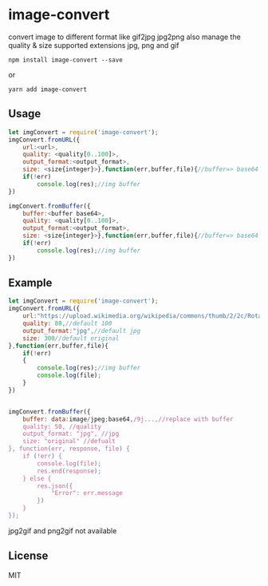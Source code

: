 # image-convert

convert image to different format like gif2jpg jpg2png also manage the quality & size
supported extensions jpg, png and gif

```
npm install image-convert --save
```
or
```
yarn add image-convert 
```

## Usage

``` js
let imgConvert = require('image-convert');
imgConvert.fromURL({
	url:<url>,
	quality: <quality[0..100]>,
	output_format:<output_format>,
	size: <size{integer}>},function(err,buffer,file){//buffer=> base64 encode, file=> file object
	if(!err)
		console.log(res);//img buffer
})

imgConvert.fromBuffer({
	buffer:<buffer base64>,
	quality: <quality[0..100]>,
	output_format:<output_format>,
	size: <size{integer}>},function(err,buffer,file){//buffer=> base64 encode, file=> file object
	if(!err)
		console.log(res);//img buffer
})

```

## Example

``` js
let imgConvert = require('image-convert');
imgConvert.fromURL({
	url:"https://upload.wikimedia.org/wikipedia/commons/thumb/2/2c/Rotating_earth_(large).gif/200px-Rotating_earth_(large).gif",
	quality: 80,//default 100
	output_format:"jpg",//default jpg
	size: 300//default original
},function(err,buffer,file){
	if(!err)
	{
		console.log(res);//img buffer
		console.log(file);
	}
})


imgConvert.fromBuffer({
    buffer: data:image/jpeg;base64,/9j...,//replace with buffer
    quality: 50, //quality
    output_format: "jpg", //jpg
    size: "original" //defualt
}, function(err, response, file) {
    if (!err) {
        console.log(file);
        res.end(response);
    } else {
        res.json({
            "Error": err.message
        })
    }
});
```

jpg2gif and png2gif not available

## License

MIT
